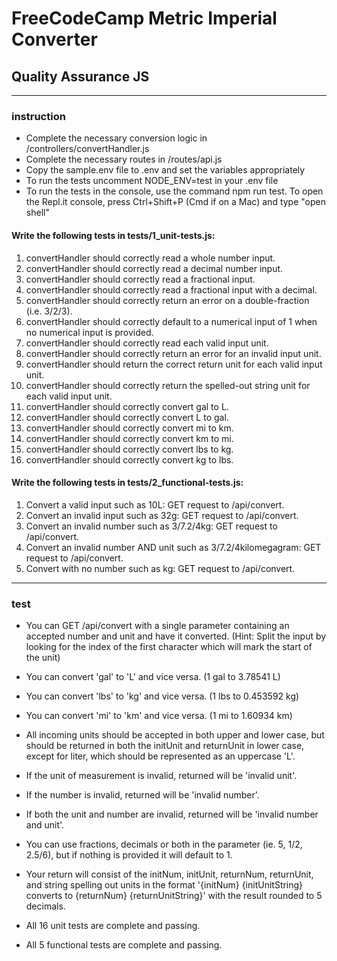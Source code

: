 # FreeCodeCamp Metric Imperial Converter
## Quality Assurance JS
___
### instruction
- Complete the necessary conversion logic in /controllers/convertHandler.js
- Complete the necessary routes in /routes/api.js
- Copy the sample.env file to .env and set the variables appropriately
- To run the tests uncomment NODE_ENV=test in your .env file
- To run the tests in the console, use the command npm run test. To open the Repl.it console, press Ctrl+Shift+P (Cmd if on a Mac) and type "open shell"

#### Write the following tests in tests/1_unit-tests.js:

1. convertHandler should correctly read a whole number input.
2. convertHandler should correctly read a decimal number input.
3. convertHandler should correctly read a fractional input.
4. convertHandler should correctly read a fractional input with a decimal.
5. convertHandler should correctly return an error on a double-fraction (i.e. 3/2/3).
6. convertHandler should correctly default to a numerical input of 1 when no numerical input is provided.
7. convertHandler should correctly read each valid input unit.
8. convertHandler should correctly return an error for an invalid input unit.
9. convertHandler should return the correct return unit for each valid input unit.
10. convertHandler should correctly return the spelled-out string unit for each valid input unit.
11. convertHandler should correctly convert gal to L.
12. convertHandler should correctly convert L to gal.
13. convertHandler should correctly convert mi to km.
14. convertHandler should correctly convert km to mi.
15. convertHandler should correctly convert lbs to kg.
16. convertHandler should correctly convert kg to lbs.

#### Write the following tests in tests/2_functional-tests.js:

1. Convert a valid input such as 10L: GET request to /api/convert.
2. Convert an invalid input such as 32g: GET request to /api/convert.
3. Convert an invalid number such as 3/7.2/4kg: GET request to /api/convert.
4. Convert an invalid number AND unit such as 3/7.2/4kilomegagram: GET request to /api/convert.
5. Convert with no number such as kg: GET request to /api/convert.

___
### test

- You can GET /api/convert with a single parameter containing an accepted number and unit and have it converted. (Hint: Split the input by looking for the index of the first character which will mark the start of the unit)

- You can convert 'gal' to 'L' and vice versa. (1 gal to 3.78541 L)

- You can convert 'lbs' to 'kg' and vice versa. (1 lbs to 0.453592 kg)

- You can convert 'mi' to 'km' and vice versa. (1 mi to 1.60934 km)

- All incoming units should be accepted in both upper and lower case, but should be returned in both the initUnit and returnUnit in lower case, except for liter, which should be represented as an uppercase 'L'.

- If the unit of measurement is invalid, returned will be 'invalid unit'.

- If the number is invalid, returned will be 'invalid number'.

- If both the unit and number are invalid, returned will be 'invalid number and unit'.

- You can use fractions, decimals or both in the parameter (ie. 5, 1/2, 2.5/6), but if nothing is provided it will default to 1.

- Your return will consist of the initNum, initUnit, returnNum, returnUnit, and string spelling out units in the format '{initNum} {initUnitString} converts to {returnNum} {returnUnitString}' with the result rounded to 5 decimals.

- All 16 unit tests are complete and passing.

- All 5 functional tests are complete and passing.
